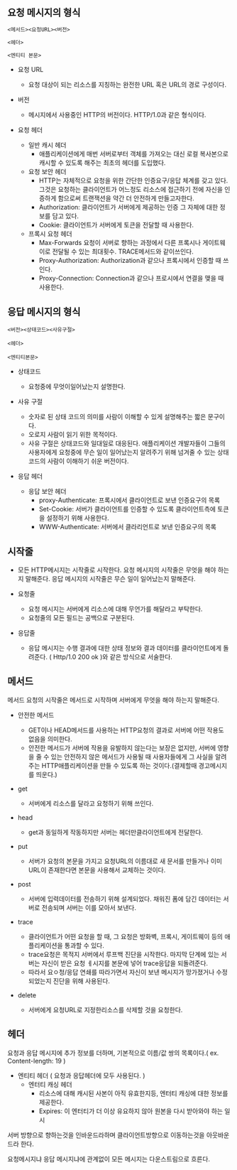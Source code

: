 ## 요청 메시지의 형식

```tex
<메서드><요청URL><버전>

<헤더>

<엔티티 본문>
```

- 요청 URL
  - 요청 대상이 되는 리소스를 지칭하는 완전한 URL 혹은 URL의 경로 구성이다.

- 버전
  - 메시지에서 사용중인 HTTP의 버전이다. HTTP/1.0과 같은 형식이다.

- 요청 헤더
  - 일반 캐시 헤더 
    - 애플리케이션에게 매번 서버로부터 객체를 가져오는 대신 로컬 복사본으로 캐시할 수 있도록 해주는 최초의 헤더를 도입했다.
  - 요청 보안 헤더
    - HTTP는 자체적으로 요청을 위한 간단한 인증요구/응답 체계를 갖고 있다. 그것은 요청하는 클라이언트가 어느정도 리소스에 접근하기 전에 자신을 인증하게 함으로써 트랜잭션을 약간 더 안전하게 만들고자한다.
    - Authorization: 클라이언트가 서버에게 제공하는 인증 그 자체에 대한 정보를 담고 있다.
    - Cookie: 클라이언트가 서버에게 토큰을 전달할 때 사용한다.
  - 프록시 요청 헤더
    - Max-Forwards 요청이 서버로 향하는 과정에서 다른 프록시나 게이트웨이로 전달될 수 있는 최대횟수. TRACE메서드와 같이쓰인다.
    - Proxy-Authorization: Authorization과 같으나 프록시에서 인증할 때 쓰인다.
    - Proxy-Connection: Connection과 같으나 프로시에서 연결을 맺을 때 사용한다.

## 응답 메시지의 형식

```
<버전><상태코드><사유구절>

<헤더>

<엔티티본문>
```

- 상태코드
  - 요청중에 무엇이일어났는지 설명한다.

- 사유 구절
  - 숫자로 된 상태 코드의 의미를 사람이 이해할 수 있게 설명해주는 짧은 문구이다.
  - 오로지 사람이 읽기 위한 목적이다.
  - 사유 구절은 상태코드와 일대일로 대응된다. 애플리케이션 개발자들이 그들의 사용자에게 요청중에 무슨 일이 일어났는지 알려주기 위해 넘겨줄 수 있는 상태 코드의 사람이 이해하기 쉬운 버전이다.

- 응답 헤더
  - 응답 보안 헤더
    - proxy-Authenticate: 프록시에서 클라이언트로 보낸 인증요구의 목록
    - Set-Cookie: 서버가 클라이언트를 인증할 수 있도록 클라이언트측에 토큰을 설정하기 위해 사용한다.
    - WWW-Authenticate: 서버에서 클라리언트로 보낸 인증요구의 목록

## 시작줄

- 모든 HTTP메시지는 시작줄로 시작한다. 요청 메시지의 시작줄은 무엇을 해야 하는지 말해준다. 응답 메시지의 시작줄은 무슨 일이 일어났는지 말해준다.

- 요청줄
  - 요청 메시지는 서버에게 리소스에 대해 무언가를 해달라고 부탁한다. 
  - 요청줄의 모든 필드는 공백으로 구분된다.

- 응답줄
  - 응답 메시지는 수행 결과에 대한 상태 정보와 결과 데이터를 클라이언트에게 돌려준다. ( Http/1.0 200 ok )와 같은 방식으로 서술한다. 

## 메서드

메서드 요청의 시작줄은 메서드로 시작하며 서버에게 무엇을 해야 하는지 말해준다. 

- 안전한 메서드
  - GET이나 HEAD메서드를 사용하는 HTTP요청의 결과로 서버에 어떤 작용도 없음을 의미한다.
  - 안전한 메서드가 서버에 작용을 유발하지 않는다는 보장은 없지만, 서버에 영향을 줄 수 있는 안전하지 않은 메서드가 사용될 때 사용자들에게 그 사실을 알려주는 HTTP애플리케이션을 만들 수 있도록 하는 것이다.(결제할때 경고메시지를 띄운다.)

- get
  - 서버에게 리소스를 달라고 요청하기 위해 쓰인다.
- head
  - get과 동일하게 작동하지만 서버는 헤더만클라이언트에게 전달한다.
- put
  - 서버가 요청의 본문을 가지고 요청URL의 이름대로 새 문서를 만들거나 이미 URL이 존재한다면 본문을 사용해서 교체하는 것이다.

- post
  - 서버에 입력데이터를 전송하기 위해 설계되었다. 채워진 폼에 담긴 데이터는 서버로 전송되며 서버는 이를 모아서 보낸다.
- trace
  - 클라이언트가 어떤 요청을 할 때, 그 요청은 방화벽, 프록시, 게이트웨이 등의 애플리케이션을 통과할 수 있다.
  - trace요청은 목적지 서버에서 루프백 진단을 시작한다. 마지막 단계에 있는 서버는 자신이 받은 요청 ㅔ시지를 본문에 넣어 trace응답을 되돌려준다.
  - 따라서 요ㅇ청/응답 연쇄를 따라가면서 자신이 보낸 메시지가 망가졌거나 수정되었는지 진단을 위해 사용된다.
- delete 
  - 서버에게 요청URL로 지정한리소스를 삭제할 것을 요청한다.

## 헤더

요청과 응답 메시지에 추가 정보를 더하며, 기본적으로 이름/값 쌍의 목록이다.( ex. Content-length: 19 )

- 엔티티 헤더 ( 요청과 응답헤더에 모두 사용된다. )
  - 엔터티 캐싱 헤더
    - 리소스에 대해 캐시된 사본이 아직 유효한지등, 엔터티 캐싱에 대한 정보를 제공한다.
    - Expires: 이 엔터티가 더 이상 유요하지 않아 원본을 다시 받아와야 하는 일시





서버 방향으로 향하는것을 인바운드라하며 클라이언트방향으로 이동하는것을 아웃바운드라 한다.

요청메시지냐 응답 메시지냐에 관계없이 모든 메시지는 다운스트림으로 흐른다.





